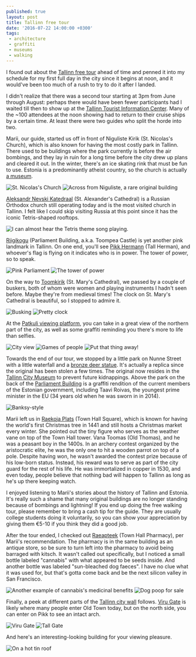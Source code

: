 ```yaml
---
published: true
layout: post
title: Tallinn free tour
date: '2016-07-22 14:00:00 +0300'
tags:
 - architecture
 - graffiti
 - museums
 - walking
---
```

I found out about the [Tallinn free tour](http://www.traveller.ee/tour/tallinn-free-tour) ahead of time and penned it into my schedule for my first full day in the city since it begins at noon, and it would've been too much of a rush to try to do it after I landed.

<!--more-->

I didn't realize that there was a second tour starting at 3pm from June through August: perhaps there would have been fewer participants had I waited till then to show up at the [Tallinn Tourist Information Center](https://www.visittallinn.ee/eng/visitor/plan/good-to-know/tourist-information). Many of the ~100 attendees at the noon showing had to return to their cruise ships by a certain time. At least there were two guides who split the horde into two.

Marii, our guide, started us off in front of Niguliste Kirik (St. Nicolas's Church), which is also known for having the most costly park in Tallinn. There used to be buildings where the park currently is before the air bombings, and they lay in ruin for a long time before the city drew up plans and cleared it out. In the winter, there's an ice skating rink that must be fun to use. Estonia is a predominantly atheist country, so the church is actually [a museum](http://nigulistemuuseum.ekm.ee/en/).

![St. Nicolas's Church]({{site.baseurl}}/images/2016/07/22/tallinn-free-tour/niguliste.jpeg)
![Across from Niguliste, a rare original building]({{site.baseurl}}/images/2016/07/22/tallinn-free-tour/niguliste-original.jpeg)

[Aleksandr Nevski Katedraal](http://tallinnanevskikatedraal.eu/ноme/) (St. Alexander's Cathedral) is a Russian Orthodox church still operating today and is the most visited church in Tallinn. I felt like I could skip visiting Russia at this point since it has the iconic Tetris-shaped rooftops.

![I can almost hear the Tetris theme song playing.]({{site.baseurl}}/images/2016/07/22/tallinn-free-tour/aleksandr.jpeg)

[Riigikogu][parliament] (Parliament Building, a.k.a. Toompea Castle) is yet another pink landmark in Tallinn. On one end, you'll see [Pikk Hermann](http://www.riigikogu.ee/en/visit-us/toompea-castle/tall-hermann-toompea-towers/) (Tall Herman), and whoever's flag is flying on it indicates who is in power. The tower of power, so to speak.

![Pink Parliament]({{site.baseurl}}/images/2016/07/22/tallinn-free-tour/pink-parliament.jpeg)
![The tower of power]({{site.baseurl}}/images/2016/07/22/tallinn-free-tour/herman.jpeg)

On the way to [Toomkirik](http://toomkirik.ee) (St. Mary's Cathedral), we passed by a couple of buskers, both of whom were women and playing instruments I hadn't seen before. Maybe they're from medieval times! The clock on St. Mary's Cathedral is beautiful, so I stopped to admire it.

![Busking]({{site.baseurl}}/images/2016/07/22/tallinn-free-tour/busking.jpeg)
![Pretty clock]({{site.baseurl}}/images/2016/07/22/tallinn-free-tour/toomkirik.jpeg)

At the [Patkuli viewing platform](https://www.likealocalguide.com/tallinn/patkuli-viewing-platform), you can take in a great view of the northern part of the city, as well as some graffiti reminding you there's more to life than selfies.

![City view]({{site.baseurl}}/images/2016/07/22/tallinn-free-tour/city-view.jpeg)
![Games of people]({{site.baseurl}}/images/2016/07/22/tallinn-free-tour/games.jpeg)
![Put that thing away!]({{site.baseurl}}/images/2016/07/22/tallinn-free-tour/camera.jpeg)

Towards the end of our tour, we stopped by a little park on Nunne Street with a little waterfall and a [bronze deer statue](http://tallinn101.com/deer-statue-and-the-legend-of-how-tallinn-got-its-name/). It's actually a replica since the original has been stolen a few times. The original now resides in the [Tallinn City Museum](http://linnamuuseum.ee/linnamuuseum/en/) to prevent future kidnappings. Above the park on the back of the [Parliament Building][parliament] is a graffiti rendition of the current members of the Estonian government, including Taavi Roivas, the youngest prime minister in the EU (34 years old when he was sworn in in 2014).

![Banksy-style]({{site.baseurl}}/images/2016/07/22/tallinn-free-tour/parliament-graffiti.jpeg)

Marii left us in [Raekoja Plats](http://www.guideintallinn.com/town-hall-square/) (Town Hall Square), which is known for having the world's first Christmas tree in 1441 and still hosts a Christmas market every winter. She pointed out the tiny figure who serves as the weather vane on top of the Town Hall tower. Vana Toomas (Old Thomas), and he was a peasant boy in the 1400s. In an archery contest organized by the aristocratic elite, he was the only one to hit a wooden parrot on top of a pole. Despite having won, he wasn't awarded the contest prize because of his low-born status. Instead, his reward was to serve as part of the city guard for the rest of his life. He was immortalized in copper in 1530, and even today, people believe that nothing bad will happen to Tallinn as long as he's up there keeping watch.

I enjoyed listening to Marii's stories about the history of Tallinn and Estonia. It's really such a shame that many original buildings are no longer standing because of bombings and lightning! If you end up doing the free walking tour, please remember to bring a cash tip for the guide. They are usually college students doing it voluntarily, so you can show your appreciation by giving them €5-10 if you think they did a good job.

After the tour ended, I checked out [Raeapteek](http://www.raeapteek.ee/welcome-to-the-homepage-of-town-halls-pharmacy?lang=en) (Town Hall Pharmacy), per Marii's recommendation. The pharmacy is in the same building as an antique store, so be sure to turn left into the pharmacy to avoid being barraged with kitsch. It wasn't called out specifically, but I noticed a small bottle labeled "cannabis" with what appeared to be seeds inside. And another bottle was labeled "sun-bleached dog faeces". I have no clue what it was used for, but that's gotta come back and be the next silicon valley in San Francisco.

![Another example of cannabis's medicinal benefits]({{site.baseurl}}/images/2016/07/22/tallinn-free-tour/apteek-cannabis.jpeg)
![Dog poop for sale]({{site.baseurl}}/images/2016/07/22/tallinn-free-tour/apteek-poop.jpeg)

Finally, a peek at different parts of the [Tallinn city wall](http://www.guideintallinn.com/city-wall/) follows. [Viru Gate](http://www.visitestonia.com/en/viru-gate) is likely where many people enter Old Town today, but on the north side, you can enter on Pikk to see an intact arch.

![Viru Gate]({{site.baseurl}}/images/2016/07/22/tallinn-free-tour/citywall-virugate.jpeg)
![Tall Gate]({{site.baseurl}}/images/2016/07/22/tallinn-free-tour/citywall-pikkgate.jpeg)

And here's an interesting-looking building for your viewing pleasure.

![On a hot tin roof]({{site.baseurl}}/images/2016/07/22/tallinn-free-tour/metal-roof.jpeg)


[parliament]: http://www.riigikogu.ee/en/
